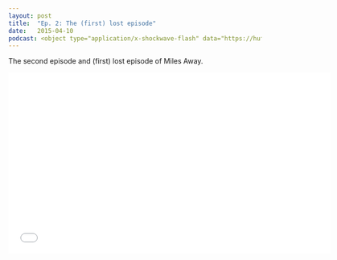 ```yaml
---
layout: post
title:  "Ep. 2: The (first) lost episode"
date:   2015-04-10
podcast: <object type="application/x-shockwave-flash" data="https://huffduffer.com/flash/player.swf?soundFile=http://traffic.libsyn.com/willsankey/Miles_Away_002.mp3" width="290" height="24"><param name="movie" value="https://huffduffer.com/flash/player.swf?soundFile=http://traffic.libsyn.com/willsankey/Miles_Away_002.mp3" /><param name="wmode" value="transparent" /><audio src="http://traffic.libsyn.com/willsankey/Miles_Away_002.mp3" controls preload="none"><a href="https://huffduffer.com/wsankey/221832">Miles Away on Huffduffer</a></audio></object>
---
```


The second episode and (first) lost episode of Miles Away.

<iframe style="border: none" src="//html5-player.libsyn.com/embed/episode/id/3488960/height/360/width/640/theme/standard-mini/direction/no/autoplay/no/autonext/no/thumbnail/yes/preload/no/no_addthis/no/" height="360" width="640" scrolling="no"  allowfullscreen webkitallowfullscreen mozallowfullscreen oallowfullscreen msallowfullscreen></iframe>

